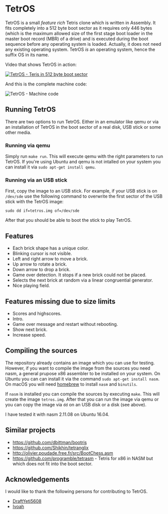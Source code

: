 # TetrOS
TetrOS is a small *feature rich* Tetris clone which is written in Assembly. It fits completely into a 512 byte boot sector as it requires only 446 bytes (which is the maximum allowed size of the first stage boot loader in the master boot record (MBR) of a drive) and is executed during the boot sequence before any operating system is loaded. Actually, it does not need any existing operating system. TetrOS *is* an operating system, hence the suffix OS in its name.

Video that shows TetrOS in action:

[![TetrOS - Teris in 512 byte boot sector](http://img.youtube.com/vi/Hl7M7f-Hh78/0.jpg)](https://youtu.be/Hl7M7f-Hh78)

And this is the complete machine code:

![TetrOS - Machine code](https://github.com/daniel-e/mbr_tetris/blob/master/screenshots/code.png)

## Running TetrOS

There are two options to run TetrOS. Either in an emulator like qemu or via an installation of TetrOS in the boot sector of a real disk, USB stick or some other media.

### Running via qemu

Simply run `make run`. This will execute qemu with the right parameters to run TetrOS. If you're using Ubuntu and qemu is not intalled on your system you can install it via `sudo apt-get install qemu`.

### Running via an USB stick

First, copy the image to an USB stick. For example, if your USB stick is on `/dev/sde` use the following command to overwrite the first sector of the USB stick with the TetrOS image:

`sudo dd if=tetros.img of=/dev/sde`

After that you should be able to boot the stick to play TetrOS.

## Features
* Each brick shape has a unique color.
* Blinking cursor is not visible.
* Left and right arrow to move a brick.
* Up arrow to rotate a brick.
* Down arrow to drop a brick.
* Game over detection. It stops if a new brick could not be placed.
* Selects the next brick at random via a linear congruential generator.
* Nice playing field.

## Features missing due to size limits
* Scores and highscores.
* Intro.
* Game over message and restart without rebooting.
* Show next brick.
* Increase speed.

## Compiling the sources

The repository already contains an image which you can use for testing. However, if you want to compile the image from the sources you need nasm, a general prupose x86 assembler to be installed on your system. On Ubuntu you can can install it via the command `sudo apt-get install nasm`. On macOS you will need [homebrew](http://brew.sh/) to install `nasm` and `binutils`.

If `nasm` is installed you can compile the sources by executing `make`. This will create the image `tetros.img`. After that you can run the image via qemu or you can copy the image via `dd` on an USB disk or a disk (see above).

I have tested it with nasm 2.11.08 on Ubuntu 16.04.

## Similar projects
* https://github.com/dbittman/bootris
* https://github.com/Shikhin/tetranglix
* http://olivier.poudade.free.fr/src/BootChess.asm
* https://github.com/programble/tetrasm - Tetris for x86 in NASM but which does not fit into the boot sector.

## Acknowledgements
I would like to thank the following persons for contributing to TetrOS.
* [DraftYeti5608](https://github.com/DraftYeti5608)
* [Ivoah](https://github.com/Ivoah)
